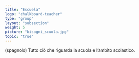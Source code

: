 ```yaml
---
title: "Escuela"
logo: "chalkboard-teacher"
type: "group"
layout: "subsection"
weight: 5
picture: "bisogni_scuola.jpg"
topic: "true"
---
```


(spagnolo) Tutto ciò che riguarda la scuola e l’ambito scolastico.
